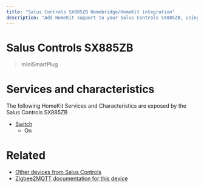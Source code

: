 ```yaml
---
title: "Salus Controls SX885ZB Homebridge/HomeKit integration"
description: "Add HomeKit support to your Salus Controls SX885ZB, using Homebridge, Zigbee2MQTT and homebridge-z2m."
---
```

<!---
This file has been GENERATED using src/docgen/docgen.ts
DO NOT EDIT THIS FILE MANUALLY!
-->
# Salus Controls SX885ZB
> miniSmartPlug


# Services and characteristics
The following HomeKit Services and Characteristics are exposed by
the Salus Controls SX885ZB

* [Switch](../../switch.md)
  * On


# Related
* [Other devices from Salus Controls](../index.md#salus_controls)
* [Zigbee2MQTT documentation for this device](https://www.zigbee2mqtt.io/devices/SX885ZB.html)